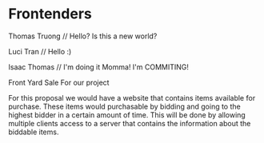# Frontenders
Thomas Truong
// Hello? Is this a new world?

Luci Tran
// Hello :)

Isaac Thomas 
// I'm doing it Momma! I'm COMMITING!

Front Yard Sale
For our project  




For this proposal we would have a website that contains items available for purchase. These items would purchasable by bidding and going to the highest bidder in a certain amount of time. This will be done by allowing multiple clients access to a server that contains the information about the biddable items.
